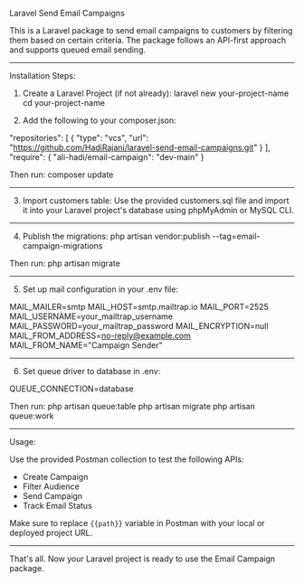 Laravel Send Email Campaigns

This is a Laravel package to send email campaigns to customers by filtering them based on certain criteria. The package follows an API-first approach and supports queued email sending.

---

Installation Steps:

1. Create a Laravel Project (if not already):
   laravel new your-project-name
   cd your-project-name

2. Add the following to your composer.json:

"repositories": [
  {
    "type": "vcs",
    "url": "https://github.com/HadiRajani/laravel-send-email-campaigns.git"
  }
],
"require": {
  "ali-hadi/email-campaign": "dev-main"
}

Then run:
composer update

---

3. Import customers table:
Use the provided customers.sql file and import it into your Laravel project's database using phpMyAdmin or MySQL CLI.

---

4. Publish the migrations:
php artisan vendor:publish --tag=email-campaign-migrations

Then run:
php artisan migrate

---

5. Set up mail configuration in your .env file:

MAIL_MAILER=smtp
MAIL_HOST=smtp.mailtrap.io
MAIL_PORT=2525
MAIL_USERNAME=your_mailtrap_username
MAIL_PASSWORD=your_mailtrap_password
MAIL_ENCRYPTION=null
MAIL_FROM_ADDRESS=no-reply@example.com
MAIL_FROM_NAME="Campaign Sender"

---

6. Set queue driver to database in .env:

QUEUE_CONNECTION=database

Then run:
php artisan queue:table
php artisan migrate
php artisan queue:work

---

Usage:

Use the provided Postman collection to test the following APIs:
- Create Campaign
- Filter Audience
- Send Campaign
- Track Email Status

Make sure to replace `{{path}}` variable in Postman with your local or deployed project URL.

---

That's all. Now your Laravel project is ready to use the Email Campaign package.

